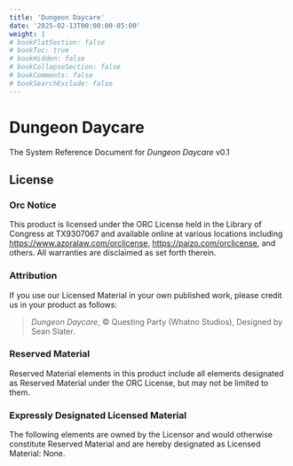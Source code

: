 ```yaml
---
title: 'Dungeon Daycare'
date: '2025-02-13T00:00:00-05:00'
weight: 1
# bookFlatSection: false
# bookToc: true
# bookHidden: false
# bookCollapseSection: false
# bookComments: false
# bookSearchExclude: false
---
```


# Dungeon Daycare
The System Reference Document for *Dungeon Daycare* v0.1

## License
### Orc Notice
This product is licensed under the ORC License held in the Library of Congress at TX9307067 and
available online at various locations including https://www.azoralaw.com/orclicense,
https://paizo.com/orclicense, and others. All warranties are disclaimed as set forth therein.

### Attribution
If you use our Licensed Material in your own published work, please credit us in your product as
follows:
> *Dungeon Daycare*, © Questing Party (Whatno Studios), Designed by Sean Slater.

### Reserved Material
Reserved Material elements in this product include all elements designated as Reserved Material
under the ORC License, but may not be limited to them.

### Expressly Designated Licensed Material
The following elements are owned by the Licensor and would otherwise constitute Reserved Material
and are hereby designated as Licensed Material: None.

